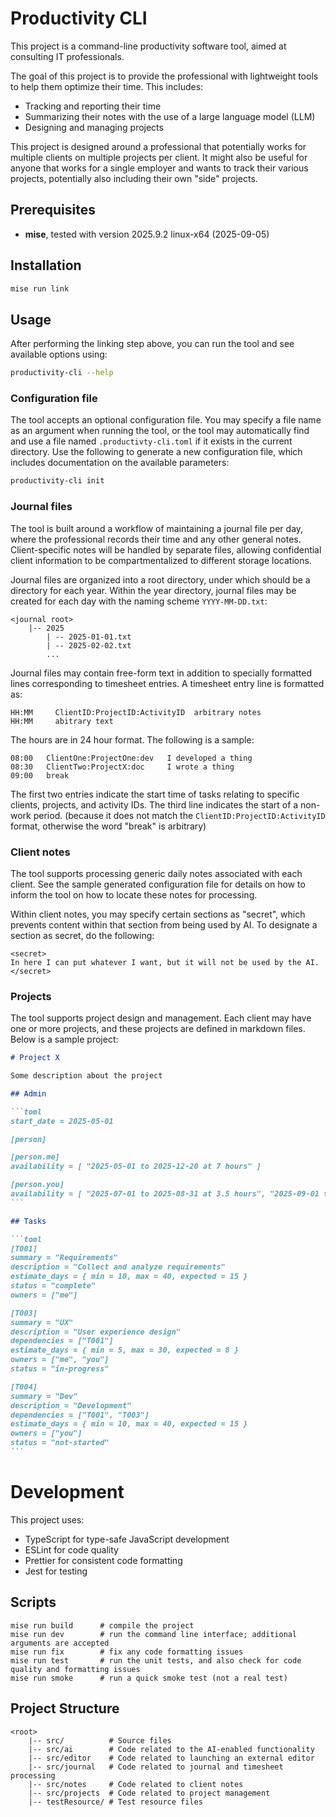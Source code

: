 # Productivity CLI

This project is a command-line productivity software tool, aimed at consulting IT professionals.

The goal of this project is to provide the professional with lightweight tools to
help them optimize their time. This includes:

- Tracking and reporting their time
- Summarizing their notes with the use of a large language model (LLM)
- Designing and managing projects

This project is designed around a professional that potentially works for multiple
clients on multiple projects per client. It might also be useful for anyone that
works for a single employer and wants to track their various projects, potentially
also including their own "side" projects.

## Prerequisites

- **mise**, tested with version 2025.9.2 linux-x64 (2025-09-05)

## Installation

```bash
mise run link
```

## Usage

After performing the linking step above, you can run the tool and see
available options using:

```bash
productivity-cli --help
```

### Configuration file

The tool accepts an optional configuration file. You may specify a file
name as an argument when running the tool, or the tool may automatically
find and use a file named `.productivty-cli.toml` if it exists in the
current directory. Use the following to generate a new configuration file,
which includes documentation on the available parameters:

```bash
productivity-cli init
```

### Journal files

The tool is built around a workflow of maintaining a journal file per day,
where the professional records their time and any other general notes.
Client-specific notes will be handled by separate files, allowing
confidential client information to be compartmentalized to different
storage locations.

Journal files are organized into a root directory, under which should be
a directory for each year. Within the year directory, journal files may
be created for each day with the naming scheme `YYYY-MM-DD.txt`:

```
<journal root>
    |-- 2025
        | -- 2025-01-01.txt
        | -- 2025-02-02.txt
        ...
```

Journal files may contain free-form text in addition to specially
formatted lines corresponding to timesheet entries. A timesheet
entry line is formatted as:

```
HH:MM     ClientID:ProjectID:ActivityID  arbitrary notes
HH:MM     abitrary text
```

The hours are in 24 hour format. The following is a sample:

```
08:00   ClientOne:ProjectOne:dev   I developed a thing
08:30   ClientTwo:ProjectX:doc     I wrote a thing
09:00   break
```

The first two entries indicate the start time of tasks relating to
specific clients, projects, and activity IDs. The third line indicates
the start of a non-work period. (because it does not match the
`ClientID:ProjectID:ActivityID` format, otherwise the word "break" is
arbitrary)

### Client notes

The tool supports processing generic daily notes associated with each client.
See the sample generated configuration file for details on how to inform the tool
on how to locate these notes for processing.

Within client notes, you may specify certain sections as "secret", which prevents
content within that section from being used by AI. To designate a section as secret,
do the following:

    <secret>
    In here I can put whatever I want, but it will not be used by the AI.
    </secret>

### Projects

The tool supports project design and management. Each client may have one or more
projects, and these projects are defined in markdown files. Below is a sample project:

````markdown
# Project X

Some description about the project

## Admin

```toml
start_date = 2025-05-01

[person]

[person.me]
availability = [ "2025-05-01 to 2025-12-20 at 7 hours" ]

[person.you]
availability = [ "2025-07-01 to 2025-08-31 at 3.5 hours", "2025-09-01 to 2025-12-20 at 3.5 hours" ]
```

## Tasks

```toml
[T001]
summary = "Requirements"
description = "Collect and analyze requirements"
estimate_days = { min = 10, max = 40, expected = 15 }
status = "complete"
owners = ["me"]

[T003]
summary = "UX"
description = "User experience design"
dependencies = ["T001"]
estimate_days = { min = 5, max = 30, expected = 8 }
owners = ["me", "you"]
status = "in-progress"

[T004]
summary = "Dev"
description = "Development"
dependencies = ["T001", "T003"]
estimate_days = { min = 10, max = 40, expected = 15 }
owners = ["you"]
status = "not-started"
```
````

# Development

This project uses:

- TypeScript for type-safe JavaScript development
- ESLint for code quality
- Prettier for consistent code formatting
- Jest for testing

## Scripts

```
mise run build      # compile the project
mise run dev        # run the command line interface; additional arguments are accepted
mise run fix        # fix any code formatting issues
mise run test       # run the unit tests, and also check for code quality and formatting issues
mise run smoke      # run a quick smoke test (not a real test)
```

## Project Structure

```
<root>
    |-- src/          # Source files
    |-- src/ai        # Code related to the AI-enabled functionality
    |-- src/editor    # Code related to launching an external editor
    |-- src/journal   # Code related to journal and timesheet processing
    |-- src/notes     # Code related to client notes
    |-- src/projects  # Code related to project management
    |-- testResource/ # Test resource files
```
